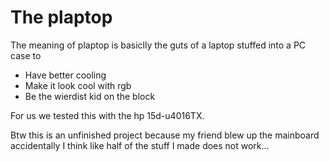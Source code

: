 # The plaptop
The meaning of plaptop is basiclly the guts of a laptop stuffed into a PC case to
+ Have better cooling
+ Make it look cool with rgb
+ Be the wierdist kid on the block

For us we tested this with the hp 15d-u4016TX.  

Btw this is an unfinished project because my friend blew up the mainboard accidentally
I think like half of the stuff I made does not work...
